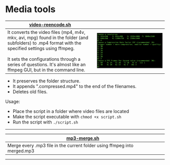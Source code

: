 Media tools
===========


| [video-reencode.sh](video-reencode/video-reencode.sh) |  |
|---|---|
| It converts the video files (mp4, m4v, mkv, avi, mpg) found in the folder (and subfolders) to .mp4 format with the specified settings using ffmpeg. <br><br> It sets the configurations through a series of questions. It's almost like an ffmpeg GUI, but in the command line. | ![](video-reencode/video-reencode.png) |

- It preserves the folder structure. 
- It appends ".compressed.mp4" to the end of the filenames. 
- Deletes old files.

Usage:

- Place the script in a folder where video files are located
- Make the script executable with `chmod +x script.sh`
- Run the script with `./script.sh`

----

| [mp3-merge.sh](mp3-merge/mp3-merge.sh) |  |
|---|---|
| Merge every .mp3 file in the current folder using ffmpeg into merged.mp3 |  |

----

